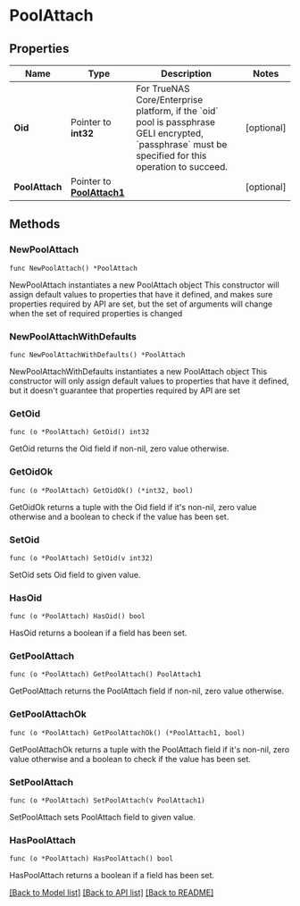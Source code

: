 # PoolAttach

## Properties

Name | Type | Description | Notes
------------ | ------------- | ------------- | -------------
**Oid** | Pointer to **int32** | For TrueNAS Core/Enterprise platform, if the &#x60;oid&#x60; pool is passphrase GELI encrypted, &#x60;passphrase&#x60; must be specified for this operation to succeed. | [optional] 
**PoolAttach** | Pointer to [**PoolAttach1**](PoolAttach1.md) |  | [optional] 

## Methods

### NewPoolAttach

`func NewPoolAttach() *PoolAttach`

NewPoolAttach instantiates a new PoolAttach object
This constructor will assign default values to properties that have it defined,
and makes sure properties required by API are set, but the set of arguments
will change when the set of required properties is changed

### NewPoolAttachWithDefaults

`func NewPoolAttachWithDefaults() *PoolAttach`

NewPoolAttachWithDefaults instantiates a new PoolAttach object
This constructor will only assign default values to properties that have it defined,
but it doesn't guarantee that properties required by API are set

### GetOid

`func (o *PoolAttach) GetOid() int32`

GetOid returns the Oid field if non-nil, zero value otherwise.

### GetOidOk

`func (o *PoolAttach) GetOidOk() (*int32, bool)`

GetOidOk returns a tuple with the Oid field if it's non-nil, zero value otherwise
and a boolean to check if the value has been set.

### SetOid

`func (o *PoolAttach) SetOid(v int32)`

SetOid sets Oid field to given value.

### HasOid

`func (o *PoolAttach) HasOid() bool`

HasOid returns a boolean if a field has been set.

### GetPoolAttach

`func (o *PoolAttach) GetPoolAttach() PoolAttach1`

GetPoolAttach returns the PoolAttach field if non-nil, zero value otherwise.

### GetPoolAttachOk

`func (o *PoolAttach) GetPoolAttachOk() (*PoolAttach1, bool)`

GetPoolAttachOk returns a tuple with the PoolAttach field if it's non-nil, zero value otherwise
and a boolean to check if the value has been set.

### SetPoolAttach

`func (o *PoolAttach) SetPoolAttach(v PoolAttach1)`

SetPoolAttach sets PoolAttach field to given value.

### HasPoolAttach

`func (o *PoolAttach) HasPoolAttach() bool`

HasPoolAttach returns a boolean if a field has been set.


[[Back to Model list]](../README.md#documentation-for-models) [[Back to API list]](../README.md#documentation-for-api-endpoints) [[Back to README]](../README.md)


